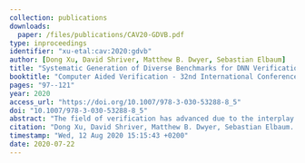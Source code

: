 ```yaml
---
collection: publications
downloads:
  paper: /files/publications/CAV20-GDVB.pdf
type: inproceedings
identifier: "xu-etal:cav:2020:gdvb"
author: [Dong Xu, David Shriver, Matthew B. Dwyer, Sebastian Elbaum]
title: "Systematic Generation of Diverse Benchmarks for DNN Verification"
booktitle: "Computer Aided Verification - 32nd International Conference, {CAV} 2020, Los Angeles, CA, USA, July 21-24, 2020, Proceedings, Part {I}"
pages: "97--121"
year: 2020
access_url: "https://doi.org/10.1007/978-3-030-53288-8_5"
doi: "10.1007/978-3-030-53288-8_5"
abstract: "The field of verification has advanced due to the interplay of theoretical development and empirical evaluation. Benchmarks play an important role in this by supporting the assessment of the state-of-the-art and comparison of alternative verification approaches. Recent years have witnessed significant developments in the verification of deep neural networks, but diverse benchmarks representing the range of verification problems in this domain do not yet exist. This paper describes a neural network verification benchmark generator, GDVB, that systematically varies aspects of problems in the benchmark that influence verifier performance. Through a series of studies, we illustrate how GDVB can assist in advancing the sub-field of neural network verification by more efficiently providing richer and less biased sets of verification problems."
citation: "Dong Xu, David Shriver, Matthew B. Dwyer, Sebastian Elbaum. 2020. Systematic Generation of Diverse Benchmarks for DNN Verification. In <i>Computer Aided Verification - 32nd International Conference, CAV 2020, Los Angeles, CA, USA, July 21-24, 2020, Proceedings, Part I</i>. 97-121. https://doi.org/10.1007/978-3-030-53288-8_5"
timestamp: "Wed, 12 Aug 2020 15:15:43 +0200"
date: 2020-07-22
---
```

